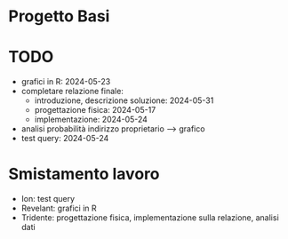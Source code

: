 # Progetto Basi

# TODO

- grafici in R: 2024-05-23
- completare relazione finale:
    - introduzione, descrizione soluzione: 2024-05-31
    - progettazione fisica: 2024-05-17
    - implementazione: 2024-05-24
- analisi probabilità indirizzo proprietario --> grafico
- test query: 2024-05-24

# Smistamento lavoro

- Ion: test query
- Revelant: grafici in R
- Tridente: progettazione fisica, implementazione sulla relazione, analisi dati
